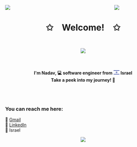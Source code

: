 <img align="left" src="https://user-images.githubusercontent.com/65187002/144930161-2f783401-8d27-4fdf-a2f7-cc0ba32f1f1f.gif" width="30%" style="display:inline;"><img align="right" src="https://user-images.githubusercontent.com/65187002/144930161-2f783401-8d27-4fdf-a2f7-cc0ba32f1f1f.gif" width="30%" style="display:inline;">
<br>

<p align="center">
  <h1 align="center">✩&emsp;Welcome!&emsp;✩</h1>
</p>

<br>
<p align="center">
    <img id="preview" src="https://komarev.com/ghpvc/?username=nadavis56&color=grey">
</p>

<br>

<p align="center">
  <h4 align="center"> I'm Nadav, 💻 software engineer from <img src="https://raw.githubusercontent.com/krzysztofrewak/flat-flags-iconset/master/flags/il.png" width="20"/> <b> Israel</b> <br> Take a peek into my journey! 🚀 </h4></p>

<br><br>

 ### You can reach me here:


📧 [Gmail](nadavishai@gmail.com) <br>
🔗 [LinkedIn](https://www.linkedin.com/in/nadav-ishai-bb0284197/) <br>
📌 Israel







<p align="center">
    <a href="https://github.com/nadavis56"><img width="50%" src="https://github-readme-stats.vercel.app/api/top-langs/?username=nadavis56&theme=dark&hide=html,css,cmake&layout=compact&langs_count=5&bg_color=101010&hide_title=true"></a>
</p>


<!--
**NadavIs56/NadavIs56** is a ✨ _special_ ✨ repository because its `README.md` (this file) appears on your GitHub profile.

Here are some ideas to get you started:

- 🔭 I’m currently working on ...
- 🌱 I’m currently learning ...
- 👯 I’m looking to collaborate on ...
- 🤔 I’m looking for help with ...
- 💬 Ask me about ...
- 📫 How to reach me: ...
- 😄 Pronouns: ...
- ⚡ Fun fact: ...
-->
